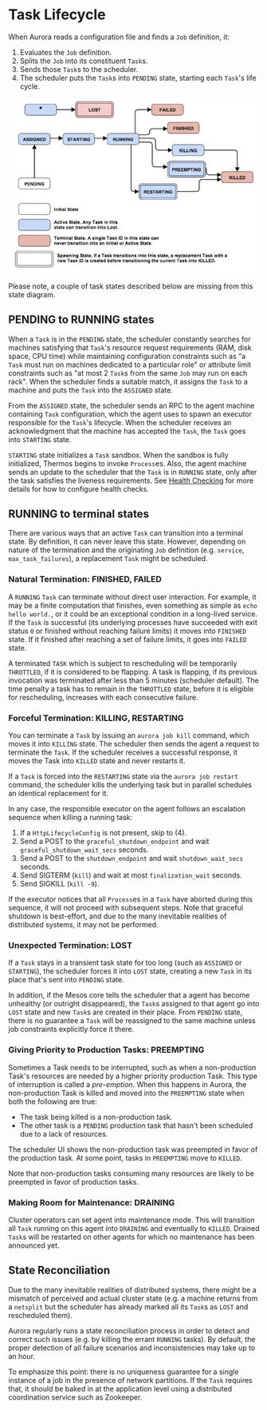 # Task Lifecycle

When Aurora reads a configuration file and finds a `Job` definition, it:

1.  Evaluates the `Job` definition.
2.  Splits the `Job` into its constituent `Task`s.
3.  Sends those `Task`s to the scheduler.
4.  The scheduler puts the `Task`s into `PENDING` state, starting each
    `Task`'s life cycle.


![Life of a task](../images/lifeofatask.png)

Please note, a couple of task states described below are missing from
this state diagram.


## PENDING to RUNNING states

When a `Task` is in the `PENDING` state, the scheduler constantly
searches for machines satisfying that `Task`'s resource request
requirements (RAM, disk space, CPU time) while maintaining configuration
constraints such as "a `Task` must run on machines  dedicated  to a
particular role" or attribute limit constraints such as "at most 2
`Task`s from the same `Job` may run on each rack". When the scheduler
finds a suitable match, it assigns the `Task` to a machine and puts the
`Task` into the `ASSIGNED` state.

From the `ASSIGNED` state, the scheduler sends an RPC to the agent
machine containing `Task` configuration, which the agent uses to spawn
an executor responsible for the `Task`'s lifecycle. When the scheduler
receives an acknowledgment that the machine has accepted the `Task`,
the `Task` goes into `STARTING` state.

`STARTING` state initializes a `Task` sandbox. When the sandbox is fully
initialized, Thermos begins to invoke `Process`es. Also, the agent
machine sends an update to the scheduler that the `Task` is
in `RUNNING` state, only after the task satisfies the liveness requirements.
See [Health Checking](../features/services#health-checking) for more details
for how to configure health checks.



## RUNNING to terminal states

There are various ways that an active `Task` can transition into a terminal
state. By definition, it can never leave this state. However, depending on
nature of the termination and the originating `Job` definition
(e.g. `service`, `max_task_failures`), a replacement `Task` might be
scheduled.

### Natural Termination: FINISHED, FAILED

A `RUNNING` `Task` can terminate without direct user interaction. For
example, it may be a finite computation that finishes, even something as
simple as `echo hello world.`, or it could be an exceptional condition in
a long-lived service. If the `Task` is successful (its underlying
processes have succeeded with exit status `0` or finished without
reaching failure limits) it moves into `FINISHED` state. If it finished
after reaching a set of failure limits, it goes into `FAILED` state.

A terminated `TASK` which is subject to rescheduling will be temporarily
`THROTTLED`, if it is considered to be flapping. A task is flapping, if its
previous invocation was terminated after less than 5 minutes (scheduler
default). The time penalty a task has to remain in the `THROTTLED` state,
before it is eligible for rescheduling, increases with each consecutive
failure.

### Forceful Termination: KILLING, RESTARTING

You can terminate a `Task` by issuing an `aurora job kill` command, which
moves it into `KILLING` state. The scheduler then sends the agent a
request to terminate the `Task`. If the scheduler receives a successful
response, it moves the Task into `KILLED` state and never restarts it.

If a `Task` is forced into the `RESTARTING` state via the `aurora job restart`
command, the scheduler kills the underlying task but in parallel schedules
an identical replacement for it.

In any case, the responsible executor on the agent follows an escalation
sequence when killing a running task:

  1. If a `HttpLifecycleConfig` is not present, skip to (4).
  2. Send a POST to the `graceful_shutdown_endpoint` and wait
  `graceful_shutdown_wait_secs` seconds.
  3. Send a POST to the `shutdown_endpoint` and wait
  `shutdown_wait_secs` seconds.
  4. Send SIGTERM (`kill`) and wait at most `finalization_wait` seconds.
  5. Send SIGKILL (`kill -9`).

If the executor notices that all `Process`es in a `Task` have aborted
during this sequence, it will not proceed with subsequent steps.
Note that graceful shutdown is best-effort, and due to the many
inevitable realities of distributed systems, it may not be performed.

### Unexpected Termination: LOST

If a `Task` stays in a transient task state for too long (such as `ASSIGNED`
or `STARTING`), the scheduler forces it into `LOST` state, creating a new
`Task` in its place that's sent into `PENDING` state.

In addition, if the Mesos core tells the scheduler that a agent has
become unhealthy (or outright disappeared), the `Task`s assigned to that
agent go into `LOST` state and new `Task`s are created in their place.
From `PENDING` state, there is no guarantee a `Task` will be reassigned
to the same machine unless job constraints explicitly force it there.

### Giving Priority to Production Tasks: PREEMPTING

Sometimes a Task needs to be interrupted, such as when a non-production
Task's resources are needed by a higher priority production Task. This
type of interruption is called a *pre-emption*. When this happens in
Aurora, the non-production Task is killed and moved into
the `PREEMPTING` state  when both the following are true:

- The task being killed is a non-production task.
- The other task is a `PENDING` production task that hasn't been
  scheduled due to a lack of resources.

The scheduler UI shows the non-production task was preempted in favor of
the production task. At some point, tasks in `PREEMPTING` move to `KILLED`.

Note that non-production tasks consuming many resources are likely to be
preempted in favor of production tasks.

### Making Room for Maintenance: DRAINING

Cluster operators can set agent into maintenance mode. This will transition
all `Task` running on this agent into `DRAINING` and eventually to `KILLED`.
Drained `Task`s will be restarted on other agents for which no maintenance
has been announced yet.



## State Reconciliation

Due to the many inevitable realities of distributed systems, there might
be a mismatch of perceived and actual cluster state (e.g. a machine returns
from a `netsplit` but the scheduler has already marked all its `Task`s as
`LOST` and rescheduled them).

Aurora regularly runs a state reconciliation process in order to detect
and correct such issues (e.g. by killing the errant `RUNNING` tasks).
By default, the proper detection of all failure scenarios and inconsistencies
may take up to an hour.

To emphasize this point: there is no uniqueness guarantee for a single
instance of a job in the presence of network partitions. If the `Task`
requires that, it should be baked in at the application level using a
distributed coordination service such as Zookeeper.
